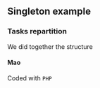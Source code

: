 ## Singleton example

### Tasks repartition

We did together the structure

#### Mao

Coded with `PHP`